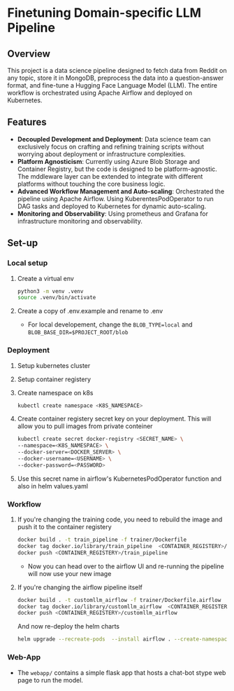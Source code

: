 # Finetuning Domain-specific LLM Pipeline

## Overview

This project is a data science pipeline designed to fetch data from Reddit on any topic, store it in MongoDB, preprocess the data into a question-answer format, and fine-tune a Hugging Face Language Model (LLM). The entire workflow is orchestrated using Apache Airflow and deployed on Kubernetes.

## Features

* **Decoupled Development and Deployment**: Data science team can exclusively focus on crafting and refining training scripts without worrying about deployment or infrastructure complexities.
* **Platform Agnosticism**: Currently using Azure Blob Storage and Container Registry, but the code is designed to be platform-agnostic. The mddleware layer can be extended to integrate with different platforms without touching the core business logic.
* **Advanced Workflow Management and Auto-scaling**: Orchestrated the pipeline using Apache Airflow. Using KuberentesPodOperator to run DAG tasks and deployed to Kubernetes for dynamic auto-scaling.
* **Monitoring and Observability**: Using prometheus and Grafana for infrastructure monitoring and observability.

## Set-up

### Local setup

1. Create a virtual env

   ```sh
   python3 -m venv .venv
   source .venv/bin/activate
   ```

2. Create a copy of .env.example and rename to .env
    * For local developement, change the `BLOB_TYPE=local` and `BLOB_BASE_DIR=$PROJECT_ROOT/blob`

### Deployment

1. Setup kubernetes cluster
2. Setup container registery
3. Create namespace on k8s

   ```sh
   kubectl create namespace <K8S_NAMESPACE>
   ```

4. Create container registery secret key on your deployment. This will allow you to pull images from private conteiner

   ```sh
   kubectl create secret docker-registry <SECRET_NAME> \ 
   --namespace=<K8S_NAMESPACE> \
   --docker-server=<DOCKER_SERVER> \
   --docker-username=<USERNAME> \
   --docker-password=<PASSWORD>
   ```

5. Use this secret name in airflow's KubernetesPodOperator function and also in helm values.yaml

### Workflow

1. If you're changing the training code, you need to rebuild the image and push it to the container registery

   ```sh
   docker build . -t train_pipeline -f trainer/Dockerfile
   docker tag docker.io/library/train_pipeline  <CONTAINER_REGISTERY>/train_pipeline
   docker push <CONTAINER_REGISTERY>/train_pipeline
   ```

    * Now you can head over to the airflow UI and re-running the pipeline will now use your new image
2. If you're changing the airflow pipeline itself

   ```sh
   docker build . -t customllm_airflow -f trainer/Dockerfile.airflow
   docker tag docker.io/library/customllm_airflow  <CONTAINER_REGISTERY>/customllm_airflow
   docker push <CONTAINER_REGISTERY>/customllm_airflow
   ```

   And now re-deploy the helm charts

   ```sh
   helm upgrade --recreate-pods  --install airflow . --create-namespace  --namespace <K8S_NAMESPACE> --values values.yaml
   ```

### Web-App

* The `webapp/` contains a simple flask app that hosts a chat-bot stype web page to run the model.
